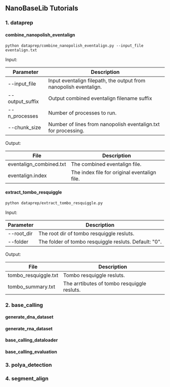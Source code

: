 ## NanoBaseLib Tutorials

### 1. dataprep

#### combine_nanopolish_eventalign

`python dataprep/combine_nanopolish_eventalign.py --input_file eventalign.txt`

Input:

| Parameter         | Description |
| -----------       | ----------- |
| --input_file      | Input eventalign filepath, the output from nanopolish eventalign.  |
| --output_suffix   | Output combined eventalign filename suffix        |
| --n_processes     |  Number of processes to run. |
| --chunk_size      |  Number of lines from nanopolish eventalign.txt for processing. |


Output:

| File                     | Description |
| -----------              | ----------- |
| eventalign_combined.txt  | The combined eventalign file. |
| eventalign.index         | The index file for original eventalign file.    |


#### extract_tombo_resquiggle

`python dataprep/extract_tombo_resquiggle.py`

Input:

| Parameter         | Description |
| -----------       | ----------- |
| --root_dir        | The root dir of tombo resquiggle resluts. |
| --folder          | The folder of  tombo resquiggle resluts. Default: "0".      |


Output:

| File                     | Description |
| -----------              | ----------- |
| tombo_resquiggle.txt     | Tombo resquiggle resluts. |
| tombo_summary.txt        | The arrtibutes of tombo resquiggle resluts.   |

### 2. base_calling

#### generate_dna_dataset

#### generate_rna_dataset

#### base_calling_dataloader

#### base_calling_evaluation

### 3. polya_detection

### 4. segment_align


